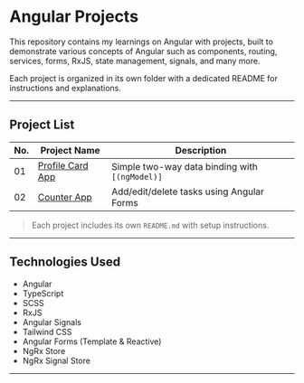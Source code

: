 # Angular Projects

This repository contains my learnings on Angular with projects, built to demonstrate various concepts of Angular such as components, routing, services, forms, RxJS, state management, signals, and many more.

Each project is organized in its own folder with a dedicated README for instructions and explanations.

---

## Project List

| No. | Project Name                              | Description |
|-----|-------------------------------------------|-------------|
| 01  | [Profile Card App](./1-profile-card)      | Simple two-way data binding with `[(ngModel)]` |
| 02  | [Counter App](./2-counter/)               | Add/edit/delete tasks using Angular Forms |

> Each project includes its own `README.md` with setup instructions.

---

## Technologies Used

- Angular
- TypeScript
- SCSS
- RxJS
- Angular Signals
- Tailwind CSS
- Angular Forms (Template & Reactive)
- NgRx Store
- NgRx Signal Store

---
